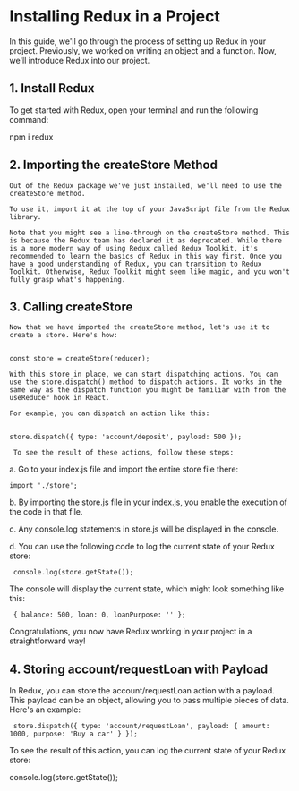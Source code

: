 # Installing Redux in a Project

In this guide, we'll go through the process of setting up Redux in your project. Previously, we worked on writing an object and a function. Now, we'll introduce Redux into our project.

## 1. Install Redux

To get started with Redux, open your terminal and run the following command:

npm i redux

## 2. Importing the createStore Method

    Out of the Redux package we've just installed, we'll need to use the createStore method.

    To use it, import it at the top of your JavaScript file from the Redux library.

    Note that you might see a line-through on the createStore method. This is because the Redux team has declared it as deprecated. While there is a more modern way of using Redux called Redux Toolkit, it's recommended to learn the basics of Redux in this way first. Once you have a good understanding of Redux, you can transition to Redux Toolkit. Otherwise, Redux Toolkit might seem like magic, and you won't fully grasp what's happening.

## 3. Calling createStore

    Now that we have imported the createStore method, let's use it to create a store. Here's how:


    const store = createStore(reducer);

    With this store in place, we can start dispatching actions. You can use the store.dispatch() method to dispatch actions. It works in the same way as the dispatch function you might be familiar with from the useReducer hook in React.

    For example, you can dispatch an action like this:


    store.dispatch({ type: 'account/deposit', payload: 500 });

     To see the result of these actions, follow these steps:

a. Go to your index.js file and import the entire store file there:

    import './store';

b. By importing the store.js file in your index.js, you enable the execution of the code in that file.

c. Any console.log statements in store.js will be displayed in the console.

d. You can use the following code to log the current state of your Redux store:

     console.log(store.getState());

The console will display the current state, which might look something like this:

     { balance: 500, loan: 0, loanPurpose: '' };

Congratulations, you now have Redux working in your project in a straightforward way!

## 4. Storing account/requestLoan with Payload

In Redux, you can store the account/requestLoan action with a payload. This payload can be an object, allowing you to pass multiple pieces of data. Here's an example:

     store.dispatch({ type: 'account/requestLoan', payload: { amount: 1000, purpose: 'Buy a car' } });

To see the result of this action, you can log the current state of your Redux store:

console.log(store.getState());
